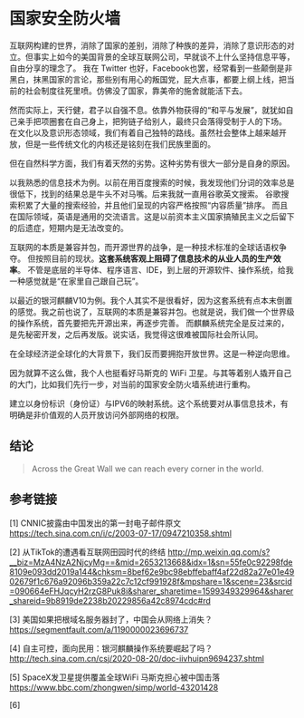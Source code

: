 # 国家安全防火墙

互联网构建的世界，消除了国家的差别，消除了种族的差异，消除了意识形态的对立。但事实上如今的美国背景的全球互联网公司，早就谈不上什么坚持信息平等，自由分享的理念了。
我在 Twitter 也好，Facebook也罢，经常看到一些颠倒是非黑白，抹黑国家的言论，那些别有用心的叛国党，屁大点事，都要上纲上线，把当前的社会制度往死里喷。仿佛没了国家，靠美帝的施舍就能活下去。

然而实际上，天行健，君子以自强不息。依靠外物获得的“和平与发展”，就犹如自己亲手把项圈套在自己身上，把狗链子给别人，最终只会落得受制于人的下场。
在文化以及意识形态领域，我们有着自己独特的路线。虽然社会整体上越来越开放，但是一些传统文化的内核还是铭刻在我们民族里面的。

但在自然科学方面，我们有着天然的劣势。这种劣势有很大一部分是自身的原因。

以我熟悉的信息技术为例。以前在用百度搜索的时候，我发现他们分词的效率总是很低下，找到的结果总是牛头不对马嘴。后来我就一直用谷歌英文搜索。
谷歌搜索积累了大量的搜索经验，并且他们呈现的内容严格按照“内容质量”排序。
而且在国际领域，英语是通用的交流语言。这是以前资本主义国家搞殖民主义之后留下的后遗症，短期内是无法改变的。

互联网的本质是兼容并包，而开源世界的战争，是一种技术标准的全球话语权争夺。
但按照目前的现状。**这套系统客观上阻碍了信息技术的从业人员的生产效率**。
不管是底层的半导体、程序语言、IDE，到上层的开源软件、操作系统，给我一种感觉就是“在家里自己跟自己玩”。

以最近的银河麒麟V10为例。我个人其实不是很看好，因为这套系统有点本末倒置的感觉。我之前也说了，互联网的本质是兼容并包。也就是说，我们做一个世界级的操作系统，首先要把先开源出来，再逐步完善。
而麒麟系统完全是反过来的，是先秘密开发，之后再发版。说实话，我觉得这很难被国际社会所认同。

在全球经济逆全球化的大背景下，我们反而要拥抱开放世界。这是一种逆向思维。

因为就算不这么做，我个人也挺看好马斯克的 WiFi 卫星。与其等着别人撬开自己的大门，比如我们先行一步，对当前的国家安全防火墙系统进行重构。

建立以身份标识（身份证）与IPV6的映射系统。这个系统要对从事信息技术，有明确是非价值观的人员开放访问外部网络的权限。

## 结论

> Across the Great Wall we can reach every corner in the world.


## 参考链接

[1] 
CNNIC披露由中国发出的第一封电子邮件原文
https://tech.sina.com.cn/i/c/2003-07-17/0947210358.shtml

[2]
从TikTok的遭遇看互联网田园时代的终结
http://mp.weixin.qq.com/s?__biz=MzA4NzA2NjcyMg==&mid=2653213668&idx=1&sn=55fe0c92298fde8109e093dd2019a144&chksm=8bef62e9bc98ebffebaff4af22d82a27e01e4902679f1c676a92096b359a22c7c12cf991928f&mpshare=1&scene=23&srcid=090664eFHJqcyH2rzG8Puk8i&sharer_sharetime=1599349329964&sharer_shareid=9b8919de2238b20229856a42c8974cdc#rd

[3]
美国如果把根域名服务器封了，中国会从网络上消失？
https://segmentfault.com/a/1190000023696737

[4]
自主可控，面向民用：银河麒麟操作系统要崛起了吗？
http://tech.sina.com.cn/csj/2020-08-20/doc-iivhuipn9694237.shtml

[5]
SpaceX发卫星提供覆盖全球WiFi 马斯克担心被中国击落
https://www.bbc.com/zhongwen/simp/world-43201428

[6]



